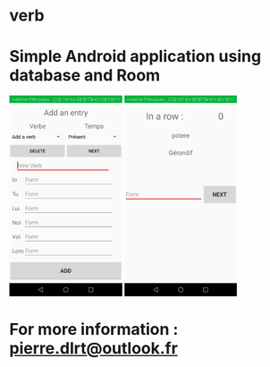 # verb

# Simple Android application using database and Room

<img src="https://github.com/PierreDlrt/verb/blob/master/Activity_1.jpg" width="40%">
<img src="https://github.com/PierreDlrt/verb/blob/master/Activity_2.jpg" width="40%">

# For more information : pierre.dlrt@outlook.fr
